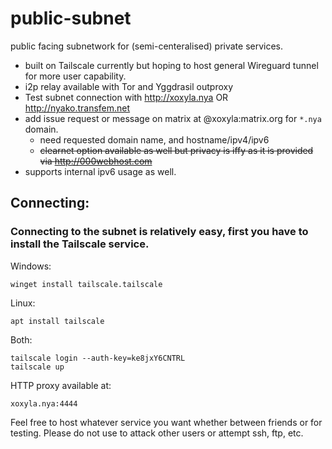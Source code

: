 # public-subnet
public facing subnetwork for (semi-centeralised) private services.


  - built on Tailscale currently but hoping to host general Wireguard tunnel for more user capability.
  - i2p relay available with Tor and Yggdrasil outproxy
  - Test subnet connection with http://xoxyla.nya OR http://nyako.transfem.net
  - add issue request or message on matrix at @xoxyla:matrix.org for `*.nya` domain. 
    - need requested domain name, and hostname/ipv4/ipv6
    - ~~clearnet option available as well but privacy is iffy as it is provided via http://000webhost.com~~
  - supports internal ipv6 usage as well.
 ## Connecting:
 ### Connecting to the subnet is relatively easy, first you have to install the Tailscale service.
 Windows: 
 ```
 winget install tailscale.tailscale
 ```
 
 Linux: 
 ```
 apt install tailscale
 ```
 Both: 
 ```
 tailscale login --auth-key=ke8jxY6CNTRL
 tailscale up
 ```
 HTTP proxy available at:
 ```
 xoxyla.nya:4444
 ```
 
 Feel free to host whatever service you want whether between friends or for testing. Please do not use to attack other users or attempt ssh, ftp, etc.
